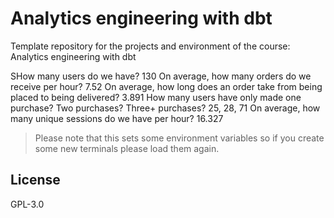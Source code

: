# Analytics engineering with dbt

Template repository for the projects and environment of the course: Analytics engineering with dbt

SHow many users do we have? 130 
On average, how many orders do we receive per hour? 7.52
On average, how long does an order take from being placed to being delivered? 3.891
How many users have only made one purchase? Two purchases? Three+ purchases? 25, 28, 71 
On average, how many unique sessions do we have per hour? 16.327


> Please note that this sets some environment variables so if you create some new terminals please load them again.




## License
GPL-3.0
